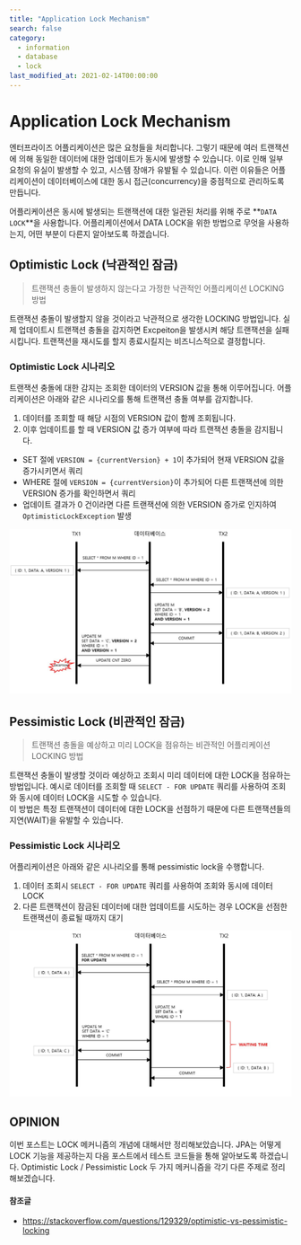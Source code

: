 ```yaml
---
title: "Application Lock Mechanism"
search: false
category:
  - information
  - database
  - lock
last_modified_at: 2021-02-14T00:00:00
---
```


# Application Lock Mechanism<br>

엔터프라이즈 어플리케이션은 많은 요청들을 처리합니다. 
그렇기 때문에 여러 트랜잭션에 의해 동일한 데이터에 대한 업데이트가 동시에 발생할 수 있습니다. 
이로 인해 일부 요청의 유실이 발생할 수 있고, 시스템 장애가 유발될 수 있습니다. 
이런 이유들은 어플리케이션이 데이터베이스에 대한 동시 접근(concurrency)을 중점적으로 관리하도록 만듭니다.

어플리케이션은 동시에 발생되는 트랜잭션에 대한 일관된 처리를 위해 주로 **`DATA LOCK`**을 사용합니다. 
어플리케이션에서 DATA LOCK을 위한 방법으로 무엇을 사용하는지, 어떤 부분이 다른지 알아보도록 하겠습니다. 

## Optimistic Lock (낙관적인 잠금)

> 트랜잭션 충돌이 발생하지 않는다고 가정한 낙관적인 어플리케이션 LOCKING 방법

트랜잭션 충돌이 발생할지 않을 것이라고 낙관적으로 생각한 LOCKING 방법입니다. 
실제 업데이트시 트랜잭션 충돌을 감지하면 Excpeiton을 발생시켜 해당 트랜잭션을 실패시킵니다. 
트랜잭션을 재시도를 할지 종료시킬지는 비즈니스적으로 결정합니다. 

### Optimistic Lock 시나리오
트랜잭션 충돌에 대한 감지는 조회한 데이터의 VERSION 값을 통해 이루어집니다. 
어플리케이션은 아래와 같은 시나리오를 통해 트랜잭션 충돌 여부를 감지합니다. 
1. 데이터를 조회할 때 해당 시점의 VERSION 값이 함께 조회됩니다.
1. 이후 업데이트를 할 때 VERSION 값 증가 여부에 따라 트랜잭션 충돌을 감지됩니다.
  - SET 절에 `VERSION = {currentVersion} + 1`이 추가되어 현재 VERSION 값을 증가시키면서 쿼리
  - WHERE 절에 `VERSION = {currentVersion}`이 추가되어 다른 트랜잭션에 의한 VERSION 증가를 확인하면서 쿼리
  - 업데이트 결과가 0 건이라면 다른 트랜잭션에 의한 VERSION 증가로 인지하여 `OptimisticLockException` 발생

<p align="center"><img src="/images/application-lock-mechanism-1.JPG" width="750"></p>

## Pessimistic Lock (비관적인 잠금)

> 트랜잭션 충돌을 예상하고 미리 LOCK을 점유하는 비관적인 어플리케이션 LOCKING 방법

트랜잭션 충돌이 발생할 것이라 예상하고 조회시 미리 데이터에 대한 LOCK을 점유하는 방법입니다. 
예시로 데이터를 조회할 때 `SELECT - FOR UPDATE` 쿼리를 사용하여 조회와 동시에 데이터 LOCK을 시도할 수 있습니다.  
이 방법은 특정 트랜잭션이 데이터에 대한 LOCK을 선점하기 때문에 다른 트랜잭션들의 지연(WAIT)을 유발할 수 있습니다.

### Pessimistic Lock 시나리오
어플리케이션은 아래와 같은 시나리오를 통해 pessimistic lock을 수행합니다.
1. 데이터 조회시 `SELECT - FOR UPDATE` 쿼리를 사용하여 조회와 동시에 데이터 LOCK
1. 다른 트랜잭션이 잠금된 데이터에 대한 업데이트를 시도하는 경우 LOCK을 선점한 트랜잭션이 종료될 때까지 대기

<p align="center"><img src="/images/application-lock-mechanism-2.JPG" width="750"></p>

## OPINION
이번 포스트는 LOCK 메커니즘의 개념에 대해서만 정리해보았습니다. 
JPA는 어떻게 LOCK 기능을 제공하는지 다음 포스트에서 테스트 코드들을 통해 알아보도록 하겠습니다. 
Optimistic Lock / Pessimistic Lock 두 가지 메커니즘을 각기 다른 주제로 정리해보겠습니다.

#### 참조글
- <https://stackoverflow.com/questions/129329/optimistic-vs-pessimistic-locking>